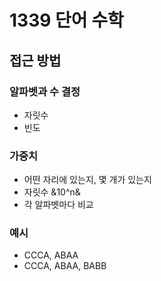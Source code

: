 # 1339 단어 수학

## 접근 방법

### 알파벳과 수 결정
* 자릿수
* 빈도

### 가중치
* 어떤 자리에 있는지, 몇 개가 있는지
* 자릿수 &10^n&
* 각 알파벳마다 비교

### 예시
* CCCA, ABAA
* CCCA, ABAA, BABB